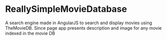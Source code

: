 # ReallySimpleMovieDatabase
A search engine made in AngularJS to search and display movies using TheMovieDB.  Since page app presents description and image for any movie indexed in the movie DB
